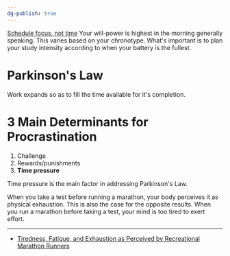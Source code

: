 ```yaml
---
dg-publish: true
---
```

[Schedule focus, not time](https://www.youtube.com/watch?v=ifZWcPXDyFc)
Your will-power is highest in the morning generally speaking. This varies based on your chronotype. What's important is to plan your study intensity according to when your battery is the fullest. 

# Parkinson's Law

Work expands so as to fill the time available for it's completion.

# 3 Main Determinants for Procrastination

1. Challenge
2. Rewards/punishments
3. **Time pressure**

Time pressure is the main factor in addressing Parkinson's Law.

When you take a test before running a marathon, your body perceives it as physical exhaustion. This is also the case for the opposite results. When you run a marathon before taking a test, your mind is too tired to exert effort.


---
- [Tiredness, Fatigue, and Exhaustion as Perceived by Recreational Marathon Runners](https://journals.sagepub.com/doi/10.1177/1049732318785360)